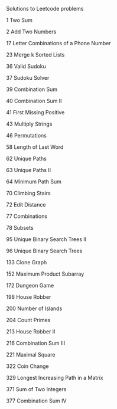 Solutions to Leetcode problems

1   Two Sum

2   Add Two Numbers

17  Letter Combinations of a Phone Number

23  Merge k Sorted Lists

36  Valid Sudoku

37  Sudoku Solver

39  Combination Sum

40  Combination Sum II

41  First Missing Positive

43  Multiply Strings

46  Permutations

58  Length of Last Word 

62  Unique Paths

63  Unique Paths II

64  Minimum Path Sum

70  Climbing Stairs

72  Edit Distance

77  Combinations

78  Subsets

95  Unique Binary Search Trees II

96  Unique Binary Search Trees

133 Clone Graph

152 Maximum Product Subarray

172 Dungeon Game

198 House Robber

200 Number of Islands  

204 Count Primes

213 House Robber II

216 Combination Sum III

221 Maximal Square

322 Coin Change

329 Longest Increasing Path in a Matrix

371 Sum of Two Integers

377 Combination Sum IV